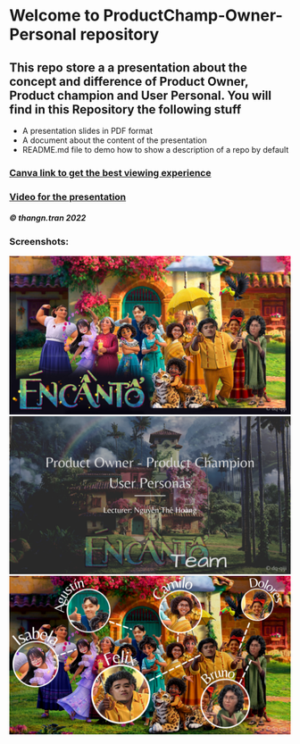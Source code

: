 
# Welcome to ProductChamp-Owner-Personal repository
## This repo store a a presentation about the concept and difference of Product Owner, Product champion and User Personal. You will find in this Repository the following stuff

* A presentation slides in PDF format
* A document about the content of the presentation
* README.md file to demo how to show a description of a repo by default

### [Canva link to get the best viewing experience](https://www.canva.com/design/DAE7hDARGpk/t6LJc_2VgCQa-Wan5PhhOA/view?utm_content=DAE7hDARGpk&utm_campaign=designshare&utm_medium=link&utm_source=publishsharelink)
### [Video for the presentation](https://drive.google.com/file/d/1Id8xKoG_1ELBVwb4BFyQ3kcDEMGKU6yk/view?usp=sharing)

##### © thangn.tran 2022

### Screenshots:
![](https://raw.githubusercontent.com/thangtn2101/ProductChamp-Owner-Personal/main/img/1.png)
![](https://raw.githubusercontent.com/thangtn2101/ProductChamp-Owner-Personal/main/img/2.png)
![](https://raw.githubusercontent.com/thangtn2101/ProductChamp-Owner-Personal/main/img/3.png)
